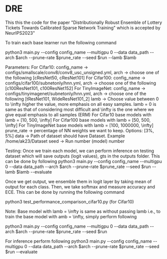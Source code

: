 # DRE
This this the code for the paper "Distributionally Robust Ensemble of Lottery Tickets Towards Calibrated Sparse Network Training" which is accepted by NeurIPS2023"


To train each base learner run the following command 

python3 main.py --config config_name   --multigpu 0 --data data_path --arch  $arch  --prune-rate $prune_rate --seed $run  --lamb $lamb

Parameters:
For Cifar10: config_name -> configs/smallscale/conv8/conv8_usc_unsigned.yml, arch -> choose one of the following [cResNet50, cResNet101]
For Cifar100: config_name -> configs/cifar100/subnetonly/hnn.yml, arch -> choose one of the following [c100ResNet101, c100ResNet152]
For TinyImageNet: config_name -> configs/tinyimagenet/subnetonly/hnn.yml, arch -> choose one of the following [tResNet101, WideResNet101_2]
lamb -> Choose value between 0 to \infty higher the value, more emphasis on all easy samples. lamb = 0 is same as that of considering most difficult 
        and \infty is the one where we give equal emphasis to all samples (ERM)
        For Cifar10 base models with lamb = [10, 500, \infty]
        For Cifar100 base models with lamb = [50, 500, \infty]
        For TinyImageNet base models with lamb = [100, 1000000, \infty]
prune_rate -> percentage of NN weights we want to keep. Options: [3%, 5%]
data -> Path of dataset should have Dataset. Example /home/ak23/Dataset
seed -> Run number (model) number 

Testing:
Once we train each model, we can perform inference on testing dataset which will save outputs (logit values), gts in the outputs folder. This can be done by following 
python3 main.py --config config_name   --multigpu 0 --data data_path --arch  $arch  --prune-rate $prune_rate --seed $run  --lamb $lamb --evaluate

Once we get output, we ensemble them in logit layer by taking mean of output for each class. Then, we take softmax and
measure accuracy and ECE. This can be done by running the following command 

python3 test_performance_comparison_cifar10.py (for Cifar10)


Note: Base model with lamb = \infty is same as without passing lamb i.e., to train the base model with amb = \infty, simply perform following 

python3 main.py --config config_name   --multigpu 0 --data data_path --arch  $arch  --prune-rate $prune_rate --seed $run

For inference perform following 
python3 main.py --config config_name   --multigpu 0 --data data_path --arch  $arch  --prune-rate $prune_rate --seed $run --evaluate
